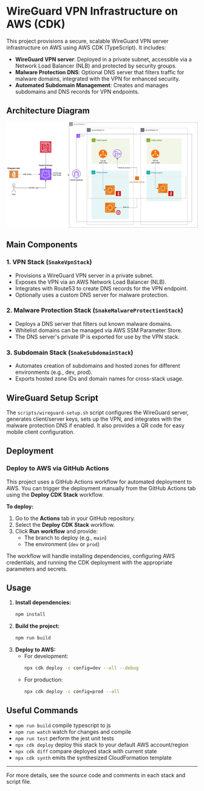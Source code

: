 # WireGuard VPN Infrastructure on AWS (CDK)

This project provisions a secure, scalable WireGuard VPN server infrastructure on AWS using AWS CDK (TypeScript). It includes:

- **WireGuard VPN server**: Deployed in a private subnet, accessible via a Network Load Balancer (NLB) and protected by security groups.
- **Malware Protection DNS**: Optional DNS server that filters traffic for malware domains, integrated with the VPN for enhanced security.
- **Automated Subdomain Management**: Creates and manages subdomains and DNS records for VPN endpoints.

## Architecture Diagram

![Architecture Diagram](snake-vpn-architecture.jpg)

## Main Components

### 1. VPN Stack (`SnakeVpnStack`)
- Provisions a WireGuard VPN server in a private subnet.
- Exposes the VPN via an AWS Network Load Balancer (NLB).
- Integrates with Route53 to create DNS records for the VPN endpoint.
- Optionally uses a custom DNS server for malware protection.

### 2. Malware Protection Stack (`SnakeMalwareProtectionStack`)
- Deploys a DNS server that filters out known malware domains.
- Whitelist domains can be managed via AWS SSM Parameter Store.
- The DNS server's private IP is exported for use by the VPN stack.

### 3. Subdomain Stack (`SnakeSubdomainStack`)
- Automates creation of subdomains and hosted zones for different environments (e.g., dev, prod).
- Exports hosted zone IDs and domain names for cross-stack usage.

## WireGuard Setup Script

The `scripts/wireguard-setup.sh` script configures the WireGuard server, generates client/server keys, sets up the VPN, and integrates with the malware protection DNS if enabled. It also provides a QR code for easy mobile client configuration.

## Deployment

### Deploy to AWS via GitHub Actions

This project uses a GitHub Actions workflow for automated deployment to AWS. You can trigger the deployment manually from the GitHub Actions tab using the **Deploy CDK Stack** workflow.

**To deploy:**
1. Go to the **Actions** tab in your GitHub repository.
2. Select the **Deploy CDK Stack** workflow.
3. Click **Run workflow** and provide:
   - The branch to deploy (e.g., `main`)
   - The environment (`dev` or `prod`)

The workflow will handle installing dependencies, configuring AWS credentials, and running the CDK deployment with the appropriate parameters and secrets.

## Usage

1. **Install dependencies:**
   ```bash
   npm install
   ```
2. **Build the project:**
   ```bash
   npm run build
   ```
3. **Deploy to AWS:**
   - For development:
     ```bash
     npx cdk deploy -c config=dev --all --debug
     ```
   - For production:
     ```bash
     npx cdk deploy -c config=prod --all
     ```

## Useful Commands

- `npm run build`   compile typescript to js
- `npm run watch`   watch for changes and compile
- `npm run test`    perform the jest unit tests
- `npx cdk deploy`  deploy this stack to your default AWS account/region
- `npx cdk diff`    compare deployed stack with current state
- `npx cdk synth`   emits the synthesized CloudFormation template

---

For more details, see the source code and comments in each stack and script file.
